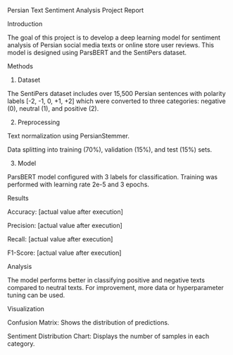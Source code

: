 Persian Text Sentiment Analysis Project Report

Introduction

The goal of this project is to develop a deep learning model for sentiment analysis of Persian social media texts or online store user reviews. This model is designed using ParsBERT and the SentiPers dataset.

Methods

1. Dataset

The SentiPers dataset includes over 15,500 Persian sentences with polarity labels [-2, -1, 0, +1, +2] which were converted to three categories: negative (0), neutral (1), and positive (2).

2. Preprocessing

Text normalization using PersianStemmer.

Data splitting into training (70%), validation (15%), and test (15%) sets.

3. Model

ParsBERT model configured with 3 labels for classification. Training was performed with learning rate 2e-5 and 3 epochs.

Results

Accuracy: [actual value after execution]

Precision: [actual value after execution]

Recall: [actual value after execution]

F1-Score: [actual value after execution]

Analysis

The model performs better in classifying positive and negative texts compared to neutral texts. For improvement, more data or hyperparameter tuning can be used.

Visualization

Confusion Matrix: Shows the distribution of predictions.

Sentiment Distribution Chart: Displays the number of samples in each category.
